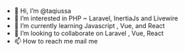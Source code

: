 - 👋 Hi, I’m @taqiussa
- 👀 I’m interested in  PHP ~ Laravel, InertiaJs and Livewire
- 🌱 I’m currently learning Javascript , Vue, and React
- 💞️ I’m looking to collaborate on Laravel , Vue, React
- 📫 How to reach me mail me

<!---
taqiussa/taqiussa is a ✨ special ✨ repository because its `README.md` (this file) appears on your GitHub profile.
You can click the Preview link to take a look at your changes.
--->
